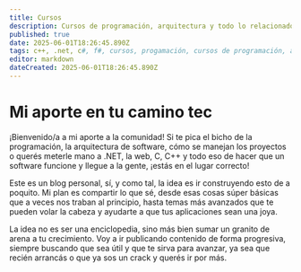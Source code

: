```yaml
---
title: Cursos
description: Cursos de programación, arquitectura y todo lo relacionado con el desarrollo y entrega de productos de sofware
published: true
date: 2025-06-01T18:26:45.890Z
tags: c++, .net, c#, f#, cursos, progamación, cursos de programación, aprendizaje online, aprendizaje, cursos gratis, aprender a programar, tutoriales de programación, c, lenguaje c, lenguaje c++, desarrollo web, asp.net core, arquitectura de software, diseño de software, patrones de diseño, sistemas escalables, microservicios, gestión de proyectos software, desarrollo ágil, metodologías ágiles, scrum, kanban, entrega de software, blog de programación, desarrollo de software, aprender software, guía de programación, experiencia de desarrollador, tutoriales tech, recursos de programación, código abierto, tips de programación
editor: markdown
dateCreated: 2025-06-01T18:26:45.890Z
---
```


# Mi aporte en tu camino tec
¡Bienvenido/a a mi aporte a la comunidad! Si te pica el bicho de la programación, la arquitectura de software, cómo se manejan los proyectos o querés meterle mano a .NET, la web, C, C++ y todo eso de hacer que un software funcione y llegue a la gente, ¡estás en el lugar correcto!

Este es un blog personal, sí, y como tal, la idea es ir construyendo esto de a poquito. Mi plan es compartir lo que sé, desde esas cosas súper básicas que a veces nos traban al principio, hasta temas más avanzados que te pueden volar la cabeza y ayudarte a que tus aplicaciones sean una joya.

La idea no es ser una enciclopedia, sino más bien sumar un granito de arena a tu crecimiento. Voy a ir publicando contenido de forma progresiva, siempre buscando que sea útil y que te sirva para avanzar, ya sea que recién arrancás o que ya sos un crack y querés ir por más. 